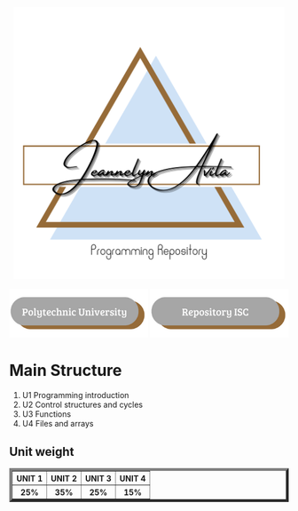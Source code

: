 
<p align="center">
<img src="/imagenes/Jeanelyn Avila.png" width="490" title="Jeannelyn LG" alt="Jeannelyn LG"/>
<p/>
<P align="center">
<a href="https://upa.edu.mx/"><img src="/imagenes/BT1.png" width="250" title="UPA"><a/>
<a href="https://github.com/UPA-ISC"><img src="/imagenes/Repository ISC.png" width="250" title="ISC repo"><a/>
<p/>


<h1>Main Structure</h1>                                           
<ol>
<li>U1 Programming introduction
<li>U2 Control structures and cycles
<li>U3 Functions
<li>U4 Files and arrays
</OL>
<h2>Unit weight</h2>
<table border="5">
<tr>
<th>UNIT 1</th>
<th>UNIT 2</th>
<th>UNIT 3</th>
<th>UNIT 4</th>
</tr>
<tr>
<th>25%</th>
<th>35%</th>
<th>25%</th>
<th>15%</th>
</tr>
